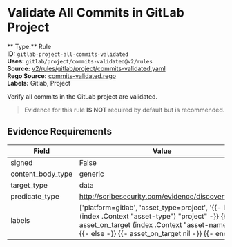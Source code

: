 # Validate All Commits in GitLab Project  
** Type:** Rule  
**ID:** `gitlab-project-all-commits-validated`  
**Uses:** `gitlab/project/commits-validated@v2/rules`  
**Source:** [v2/rules/gitlab/project/commits-validated.yaml](https://github.com/scribe-public/sample-policies/v2/rules/gitlab/project/commits-validated.yaml)  
**Rego Source:** [commits-validated.rego](https://github.com/scribe-public/sample-policies/v2/rules/gitlab/project/commits-validated.rego)  
**Labels:** Gitlab, Project  

Verify all commits in the GitLab project are validated.

> Evidence for this rule **IS NOT** required by default but is recommended.


## Evidence Requirements  
| Field | Value |
|-------|-------|
| signed | False |
| content_body_type | generic |
| target_type | data |
| predicate_type | http://scribesecurity.com/evidence/discovery/v0.1 |
| labels | ['platform=gitlab', 'asset_type=project', '{{- if eq (index .Context "asset-type") "project" -}} {{- asset_on_target (index .Context "asset-name") -}} {{- else -}} {{- asset_on_target nil -}} {{- end -}}'] |

